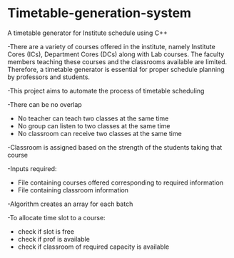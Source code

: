 # Timetable-generation-system
A timetable generator for Institute schedule using C++

-There are a variety of courses offered in the institute, namely Institute Cores (ICs), Department Cores (DCs) along with Lab courses. The faculty members teaching these courses and the classrooms available are limited. Therefore, a timetable generator is essential for proper schedule planning by professors and students.

-This project aims to automate the process of timetable scheduling

-There can be no overlap
 * No teacher can teach two classes at the same time
 * No group can listen to two classes at the same time
 * No classroom can receive two classes at the same time

-Classroom is assigned based on the strength of the students taking that course

-Inputs required:
 * File containing courses offered corresponding to required information 
 * File containing classroom information

-Algorithm creates an array for each batch

-To allocate time slot to a course:
 * check if slot is free
 * check if prof is available
 * check if classroom of required capacity is available

